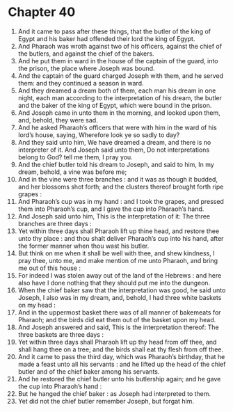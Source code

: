 # Chapter 40

1. And it came to pass after these things, that the butler of the king of Egypt and his baker had offended their lord the king of Egypt.
2. And Pharaoh was wroth against two of his officers, against the chief of the butlers, and against the chief of the bakers.
3. And he put them in ward in the house of the captain of the guard, into the prison, the place where Joseph was bound.
4. And the captain of the guard charged Joseph with them, and he served them: and they continued a season in ward.
5. And they dreamed a dream both of them, each man his dream in one night, each man according to the interpretation of his dream, the butler and the baker of the king of Egypt, which were bound in the prison.
6. And Joseph came in unto them in the morning, and looked upon them, and, behold, they were sad.
7. And he asked Pharaoh’s officers that were with him in the ward of his lord’s house, saying, Wherefore look ye so sadly to day?
8. And they said unto him, We have dreamed a dream, and there is no interpreter of it. And Joseph said unto them, Do not interpretations belong to God? tell me them, I pray you.
9. And the chief butler told his dream to Joseph, and said to him, In my dream, behold, a vine was before me;
10. And in the vine were three branches : and it was as though it budded, and her blossoms shot forth; and the clusters thereof brought forth ripe grapes :
11. And Pharaoh’s cup was in my hand : and I took the grapes, and pressed them into Pharaoh’s cup, and I gave the cup into Pharaoh’s hand.
12. And Joseph said unto him, This is the interpretation of it: The three branches are three days :
13. Yet within three days shall Pharaoh lift up thine head, and restore thee unto thy place : and thou shalt deliver Pharaoh’s cup into his hand, after the former manner when thou wast his butler.
14. But think on me when it shall be well with thee, and shew kindness, I pray thee, unto me, and make mention of me unto Pharaoh, and bring me out of this house :
15. For indeed I was stolen away out of the land of the Hebrews : and here also have I done nothing that they should put me into the dungeon.
16. When the chief baker saw that the interpretation was good, he said unto Joseph, I also was in my dream, and, behold, I had three white baskets on my head :
17. And in the uppermost basket there was of all manner of bakemeats for Pharaoh; and the birds did eat them out of the basket upon my head.
18. And Joseph answered and said, This is the interpretation thereof: The three baskets are three days :
19. Yet within three days shall Pharaoh lift up thy head from off thee, and shall hang thee on a tree; and the birds shall eat thy flesh from off thee.
20. And it came to pass the third day, which was Pharaoh’s birthday, that he made a feast unto all his servants : and he lifted up the head of the chief butler and of the chief baker among his servants.
21. And he restored the chief butler unto his butlership again; and he gave the cup into Pharaoh’s hand :
22. But he hanged the chief baker : as Joseph had interpreted to them.
23. Yet did not the chief butler remember Joseph, but forgat him.

